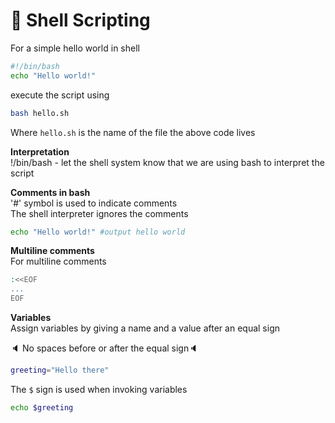 # :star2: Shell Scripting

For a simple hello world in shell  

```bash
#!/bin/bash
echo "Hello world!"
```

execute the script using

```bash
bash hello.sh
```

Where `hello.sh` is the name of the file the above code lives  

__Interpretation__  
!/bin/bash - let the shell system know that we are using bash to interpret the script  

__Comments in bash__  
'#' symbol is used to indicate comments  
The shell interpreter ignores the comments  

```bash
echo "Hello world!" #output hello world
```

__Multiline comments__  
For multiline comments  

```bash
:<<EOF  
...  
EOF
```  

__Variables__  
Assign variables by giving a name and a value after an equal sign  

:speaker: No spaces before or after the equal sign:speaker:  

```bash
greeting="Hello there"
```

The `$` sign is used when invoking variables  

```bash
echo $greeting
```
